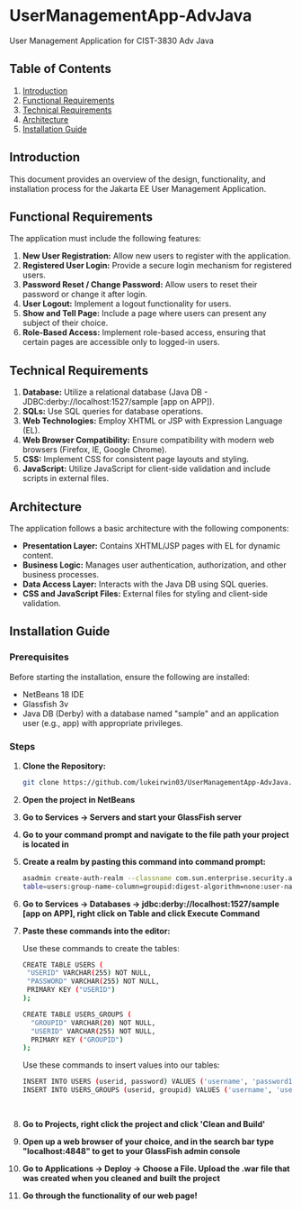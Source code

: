 # UserManagementApp-AdvJava
 User Management Application for CIST-3830 Adv Java

## Table of Contents
1. [Introduction](#introduction)
2. [Functional Requirements](#functional-requirements)
3. [Technical Requirements](#technical-requirements)
4. [Architecture](#architecture)
5. [Installation Guide](#installation-guide)

## Introduction

This document provides an overview of the design, functionality, and installation process for the Jakarta EE User Management Application.

## Functional Requirements

The application must include the following features:

1. **New User Registration:** Allow new users to register with the application.
2. **Registered User Login:** Provide a secure login mechanism for registered users.
3. **Password Reset / Change Password:** Allow users to reset their password or change it after login.
4. **User Logout:** Implement a logout functionality for users.
5. **Show and Tell Page:** Include a page where users can present any subject of their choice.
6. **Role-Based Access:** Implement role-based access, ensuring that certain pages are accessible only to logged-in users.

## Technical Requirements

1. **Database:** Utilize a relational database (Java DB - JDBC:derby://localhost:1527/sample [app on APP]).
2. **SQLs:** Use SQL queries for database operations.
3. **Web Technologies:** Employ XHTML or JSP with Expression Language (EL).
4. **Web Browser Compatibility:** Ensure compatibility with modern web browsers (Firefox, IE, Google Chrome).
5. **CSS:** Implement CSS for consistent page layouts and styling.
6. **JavaScript:** Utilize JavaScript for client-side validation and include scripts in external files.

## Architecture

The application follows a basic architecture with the following components:

- **Presentation Layer:** Contains XHTML/JSP pages with EL for dynamic content.
- **Business Logic:** Manages user authentication, authorization, and other business processes.
- **Data Access Layer:** Interacts with the Java DB using SQL queries.
- **CSS and JavaScript Files:** External files for styling and client-side validation.

## Installation Guide

### Prerequisites

Before starting the installation, ensure the following are installed:

- NetBeans 18 IDE 
- Glassfish 3v
- Java DB (Derby) with a database named "sample" and an application user (e.g., app) with appropriate privileges.

### Steps

1. **Clone the Repository:**
   ```sh
   git clone https://github.com/lukeirwin03/UserManagementApp-AdvJava.git
   
2. **Open the project in NetBeans**

3. **Go to Services -> Servers and start your GlassFish server**

4. **Go to your command prompt and navigate to the file path your project is located in**

5. **Create a realm by pasting this command into command prompt:**
   ```sh
   asadmin create-auth-realm --classname com.sun.enterprise.security.auth.realm.jdbc.JDBCRealm --property db-user=root:db-password=Secure.10:jaas-context=jdbcRealm:password-column=password:datasource-jndi=jdbc/securityDatasource:group-table=USERS_GROUPS:user-     
   table=users:group-name-column=groupid:digest-algorithm=none:user-name-column=userid myjdbcRealm

6. **Go to Services -> Databases -> jdbc:derby://localhost:1527/sample [app on APP], right click on Table and click Execute Command**

7. **Paste these commands into the editor:**

    Use these commands to create the tables:
    ```sh
    CREATE TABLE USERS (
     "USERID" VARCHAR(255) NOT NULL,
     "PASSWORD" VARCHAR(255) NOT NULL,
     PRIMARY KEY ("USERID")
    );
 
    CREATE TABLE USERS_GROUPS (
      "GROUPID" VARCHAR(20) NOT NULL,
      "USERID" VARCHAR(255) NOT NULL,
      PRIMARY KEY ("GROUPID")
    );
   ```
    
   Use these commands to insert values into our tables:
   ```sh
   INSERT INTO USERS (userid, password) VALUES ('username', 'password123');
   INSERT INTO USERS_GROUPS (userid, groupid) VALUES ('username', 'user');
 
    

8. **Go to Projects, right click the project and click 'Clean and Build'**

9. **Open up a web browser of your choice, and in the search bar type "localhost:4848" to get to your GlassFish admin console**

10. **Go to Applications -> Deploy -> Choose a File. Upload the .war file that was created when you cleaned and built the project**

11. **Go through the functionality of our web page!**

